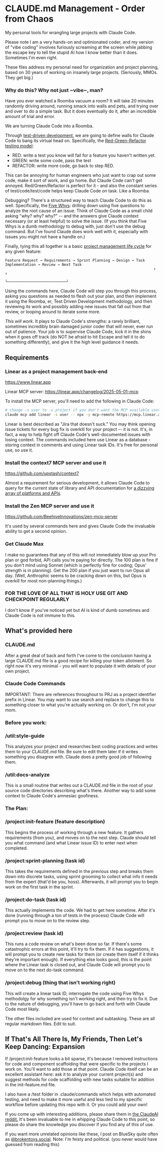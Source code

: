 # CLAUDE.md Management - Order from Chaos

My personal tools for wrangling large projects with Claude Code. 

Please note I am a very hands-on and optinionated coder, and my version of "vibe coding" involves furiously screaming at the screen while jabbing the escape key to tell the stupid AI how I know better than it does. Sometimes I'm even right.

These files address my personal need for organization and project planning, based on 30 years of working on insanely large projects. (Seriously, MMOs. They get big.)

### Why do this? Why not just ~vibe~, man?

Have you ever watched a Roomba vacuum a room? It will take 20 minutes randomly driving around, running smack into walls and pets, and trying over and over to do a simple task. But it does eventually do it, after an incredible amount of trial and error.

We are turning Claude Code into a Roomba.

Through [test-driven development](https://en.wikipedia.org/wiki/Test-driven_development), we are going to define walls for Claude Code to bang its virtual head on. Specifically, the [Red-Green-Refactor testing model](https://martinfowler.com/bliki/TestDrivenDevelopment.html):

- RED: write a test you know will fail for a feature you haven't written yet.
- GREEN: write some code, pass the test
- REFACTOR: write more code, go back to step RED.

This can be annoying for human engineers who just want to crap out some code, make it sort of work, and go home. But Claude Code can't get annoyed. Red/Green/Refactor is perfect for it - and also the constant series of test/code/test/code helps keep Claude Code on task. Like a Roomba.

Debugging? There's a structured way to teach Claude Code to do this as well. Specifically, the [Five Whys](https://en.wikipedia.org/wiki/Five_whys): drilling down using five questions to analyze the root cause of an issue. Think of Claude Code as a small child asking "why? why? why?" -- and the answers give Claude context necessary (or at least helpful) to solve the issue. (If you think that Five Whys is a dumb methodology to debug with, just don't use the debug command. But I've found Claude does work well with it, especially with issues you might not have a handle on.)

Finally, tying this all together is a basic [project management life cycle](https://en.wikipedia.org/wiki/Systems_development_life_cycle) for any given feature:   

```
Feature Request → Requirements → Sprint Planning → Design → Task Implementation → Review → Next Task
                                                                    ↑                           ↓
                                                                    └───────────────────────────┘
```

Using the commands here, Claude Code will step you through this process, asking you questions as needed to flesh out your plan, and then implement it using the Roomba, er, Test Driven Development methodology, and then reviewing its work and possibly adding new issues that fall out from that review, or looping around to iterate some more.

*This will work.* It plays to Claude Code's strengths: a rarely brilliant, sometimes incredibly brain damaged junior coder that will never, ever run out of patience. Your job is to supervise Claude Code, kick it in the shins when it goes off track (do NOT be afraid to hit Escape and tell it to do something differently), and give it the high level guidance it needs.

## Requirements

### Linear as a project management back-end

https://www.linear.app

Linear MCP server: https://linear.app/changelog/2025-05-01-mcp

To install the MCP server, you'll need to add the following in Claude Code:

```bash
# change -s user to -s project if you don't want the MCP available user-wide
claude mcp add linear -s user -- npx -y mcp-remote https://mcp.linear.app/sse
```

Linear is best described as "Jira that doesn't suck." You may think opening issue tickets for every bug fix is overkill for your project -- it is not. It's, in fact, a way to help fight off Claude Code's well-documented issues with losing context. The commands included here use Linear as a database - storing context in comments and using Linear task IDs. It's free for personal use, so use it.

### Install the context7 MCP server and use it

https://github.com/upstash/context7

Almost a requirement for serious development, it allows Claude Code to query for the current state of library and API documentation for [a dizzying array of platforms and APIs](context7.com).

### Install the Zen MCP server and use it

https://github.com/BeehiveInnovations/zen-mcp-server

It's used by several commands here and gives Claude Code the invaluable ability to get a second opinion.

### Get Claude Max

I make no guarantees that any of this will not immediately blow up your Pro plan or god forbid, API calls you're paying for directly. The 100 plan is fine if you don't mind using Sonnet (which is perfectly fine for coding; Opus' strength is in planning).  Get the 200 plan if you just want to run Opus all day. (Well, Anthrophic seems to be cracking down on this, but Opus is overkill for most non-planning things.)

### FOR THE LOVE OF ALL THAT IS HOLY USE GIT AND CHECKPOINT REGULARLY

I don't know if you've noticed yet but AI is kind of dumb sometimes and Claude Code is not immune to this.

## What's provided here

### CLAUDE.md

After a great deal of back and forth I've come to the conclusion having a large CLAUDE.md file is a good recipe for killing your token allotment. So right now it's very minimal - you will want to populate it with details of your own project.

### Claude Code Commands

IMPORTANT: There are references throughout to PRJ as a project identifier prefix in Linear. You may want to use search and replace to change this to something closer to what you're actually working on. Or don't, I'm not your mom.

### Before you work:

### /util:style-guide

This analyzes your project and researches best coding practices and writes them to your CLAUDE.md file. Be sure to edit them later if it writes something you disagree with. Claude does a pretty good job of following them.

### /util:docs-analyze

This is a small routine that writes out a CLAUDE.md file in the root of your source code directories describing what's there. Another way to add some context to Claude Code's amnesiac goofiness.

### The Plan:

### /project:init-feature (feature description)

This begins the process of working through a new feature. It gathers requirements (from you), and moves on to the next step. Claude should tell you what command (and what Linear issue ID) to enter next when completed.

### /project:sprint-planning (task id)

This takes the requirements defined in the previous step and breaks them down into discrete tasks, using sprint grooming to collect what info it needs from the expert (that'd be you, hoss). Afterwards, it will prompt you to begin work on the first task in the sprint.

### /project:do-task (task id)

This actually implements the code. We had to get here sometime. After it's done (running through a ton of tests in the process) Claude Code will prompt you to move on to the review step.

### /project:review (task id)

This runs a code review on what's been done so far. If there's some catastrophic errors at this point, it'll try to fix them. If it has suggestions, it will prompt you to create new tasks for them (or create them itself if it thinks they're important enough). If everything else looks good, this is the point where the Linear task is closed out, and Claude Code will prompt you to move on to the next do-task command.

### /project:debug (thing that isn't working right)

This will create a linear task ID, interrogate the code using Five Whys methodolgy for why something isn't working right, and then try to fix it. Due to the nature of debugging, you'll have to go back and forth with Claude Code most likely.

The other files included are used for context and subtasking.  These are all regular markdown files. Edit to suit.

## If That's All There Is, My Friends, Then Let's Keep Dancing: Expansion

If /project:init-feature looks a bit sparse, it's because I removed instructions for code and component scaffolding that were specific to the projects I work on. You'll want to add those at that point. Claude Code itself can be an excellent assistant here: ask it to analyze your current project(s) and suggest methods for code scaffolding with new tasks suitable for addition in the init-feature.md file.

I also have a /test folder in .claude/commands which helps with automated testing, and need to make it more useful and less tied to my specific workflow before updating this repo with it. Or you could add your own!

If you come up with interesting additions, please share them in [the ClaudeAI reddit.](https://www.reddit.com/r/ClaudeAI/) It's been invaluable to me in whipping Claude Code to this point, so please do share the knowledge you discover if you find any of this of use.

If you want more unrelated opinions like these, I post on BlueSky quite often as [@brokentoys.social](https://bsky.app/profile/brokentoys.social). Note: I'm feisty and political. (you never would have guessed from reading this)

